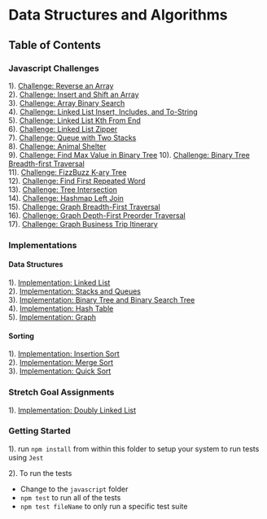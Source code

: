 # Data Structures and Algorithms

## Table of Contents

### Javascript Challenges

1). [Challenge: Reverse an Array](./javascript/array-reverse/README.md)  
2). [Challenge: Insert and Shift an Array](./javascript/array-insert-shift/README.md)  
3). [Challenge: Array Binary Search](./javascript/array-binary-search/README.md)  
4). [Challenge: Linked List Insert, Includes, and To-String](./javascript/linked-list/README.md)    
5). [Challenge: Linked List Kth From End](./javascript/linked-list/README.md)    
6). [Challenge: Linked List Zipper](./javascript/linked-list/README.md)  
7). [Challenge: Queue with Two Stacks](./javascript/stacks-queues/README.md)   
8). [Challenge: Animal Shelter](./javascript/stacks-queues/README.md)  
9). [Challenge: Find Max Value in Binary Tree](./javascript/trees/README.md) 
10). [Challenge: Binary Tree Breadth-first Traversal](./javascript/trees/README.md)   
11). [Challenge: FizzBuzz K-ary Tree](./javascript/trees/README.md)   
12). [Challenge: Find First Repeated Word](./javascript/repeated-word/README.md)  
13). [Challenge: Tree Intersection](./javascript/tree-intersection/README.md)   
14). [Challenge: Hashmap Left Join](./javascript/left-join/README.md)  
15). [Challenge: Graph Breadth-First Traversal](./javascript/graph/README.md)  
16). [Challenge: Graph Depth-First Preorder Traversal](./javascript/graph/README.md)  
17). [Challenge: Graph Business Trip Itinerary](./javascript/graph-business-trip/README.md)  
   

### Implementations

#### Data Structures

1). [Implementation: Linked List](./javascript/linked-list/README.md)  
2). [Implementation: Stacks and Queues](./javascript/stacks-queues/README.md)  
3). [Implementation: Binary Tree and Binary Search Tree](./javascript/trees/README.md)  
4). [Implementation: Hash Table](./javascript/hash-table/README.md)       
5). [Implementation: Graph](./javascript/graph/README.md) 

#### Sorting

1). [Implementation: Insertion Sort](./javascript/insert-sort/README.md)   
2). [Implementation: Merge Sort](./javascript/merge-sort/README.md)   
3). [Implementation: Quick Sort](./javascript/quick-sort/README.md)  

### Stretch Goal Assignments

1). [Implementation: Doubly Linked List](./javascript/doubly-linked-list/README.md)

### Getting Started

1). run `npm install` from within this folder to setup your system to run tests using `Jest`

2). To run the tests

  - Change to the `javascript` folder
  - `npm test` to run all of the tests
  - `npm test fileName` to only run a specific test suite
